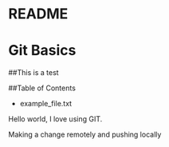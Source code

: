 # README #

# Git Basics

##This is a test

##Table of Contents 

- example_file.txt


Hello world, I love using GIT.

Making a change remotely and pushing locally 

